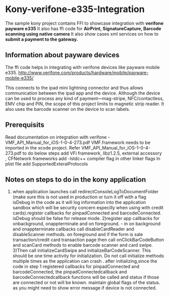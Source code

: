# Kony-verifone-e335-Integration
The sample kony project contains FFI to showcase integration with <b>verifone payware e335</b>
It also has ffi code for
   <b> AirPrint, 
    SignatureCapture,
    Barcode scanning using native camera </b>
It also show cases xml services on how to <b>submit a payment to the gateway.</b>

Information about payware devices
---------------------------------
The ffi code helps in integrating with verifone devices like payware mobile e335.
http://www.verifone.com/products/hardware/mobile/payware-mobile-e335/

This connects to the ipad mini lightning connector and thus allows communication between the ipad app and the device.
Although the device can be used to process any kind of payment—mag-stripe, NFC/contactless, EMV chip and PIN, the scope of this project limits to magnetic strip reader.
It also uses the barcode scanner on the device to scan labels.

Prerequisits
------------
Read documentation on integration with verifone - VMF_API_Manual_for_iOS-1-0-4-273.pdf
VMF.framework needs to be imported in the xcode project.
Refer VMF_API_Manual_for_iOS-1-0-4-273.pdf to do below steps
    add VFi framework, libz1.2.5, external accessory , CFNetwork frameworks
    add -lstdc++ compiler flag in other linker flags
    In plist file add SupportedExteralProtocols

Notes on steps to do in the kony application
---------------------------------------------
1) when application launches call redirectConsoleLogToDocumentFolder (make sure this is not used in production or turn it off with a flag isDebug in the code as it will log information into the application sandbox which will be security concern especilly when using with credit cards).register callbacks for pinpadConnected and barcodeConnected. isDebug should be false for release mode.
2)register app callbacks for onbackground, onappterminate and on foreground. - in on background and onappterminate callbacks call disableCardReader and disableScanner methods. on foreground and if the form is sale transaction/credit card transaction page then call onClickBarCodeButton and scanCard methods to enable barcode scanner and card swipe.  
3)Then call initializeCardSwipe and initializeBarCodeScanner. This should be one time activity for initialization. Do not call initialize methods multiple times as the application can crash . after initializing,since the code in step 1 registered callbacks for pinpadConnected and barcodeConnected, the pinpadConnectedcallback and barcodeConnectedcallback functions will be called and status if those are connected or not will be known. maintain global flags of the status. as you might need to show error message if device is not connected.
